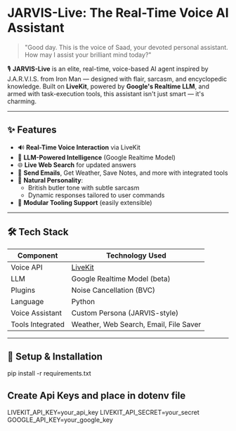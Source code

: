 # JARVIS-Live: The Real-Time Voice AI Assistant 

> "Good day. This is the voice of Saad, your devoted personal assistant. How may I assist your brilliant mind today?"

🎙️ **JARVIS-Live** is an elite, real-time, voice-based AI agent inspired by J.A.R.V.I.S. from Iron Man — designed with flair, sarcasm, and encyclopedic knowledge. Built on **LiveKit**, powered by **Google's Realtime LLM**, and armed with task-execution tools, this assistant isn't just smart — it's charming.

---

## ✨ Features

- 🔊 **Real-Time Voice Interaction** via LiveKit
- 🧠 **LLM-Powered Intelligence** (Google Realtime Model)
- 🌐 **Live Web Search** for updated answers
- 📧 **Send Emails**, Get Weather, Save Notes, and more with integrated tools
- 💬 **Natural Personality**:
  - British butler tone with subtle sarcasm
  - Dynamic responses tailored to user commands
- 🧩 **Modular Tooling Support** (easily extensible)

---

## 🛠️ Tech Stack

| Component          | Technology Used                  |
|--------------------|----------------------------------|
| Voice API          | [LiveKit](https://livekit.io)    |
| LLM                | Google Realtime Model (beta)     |
| Plugins            | Noise Cancellation (BVC)         |
| Language           | Python                           |
| Voice Assistant    | Custom Persona (JARVIS-style)    |
| Tools Integrated   | Weather, Web Search, Email, File Saver |

---

## 🚀 Setup & Installation

pip install -r requirements.txt

## Create Api Keys and place in dotenv file 
LIVEKIT_API_KEY=your_api_key
LIVEKIT_API_SECRET=your_secret
GOOGLE_API_KEY=your_google_key




